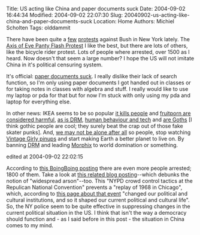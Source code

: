 Title: US acting like China and paper documents suck
Date: 2004-09-02 16:44:34
Modified: 2004-09-02 22:07:30
Slug: 20040902-us-acting-like-china-and-paper-documents-suck
Location: Home
Authors: Michiel Scholten
Tags: olddammit

<p>There have been quite a <a href="http://www.boingboing.net/2004/09/01/rncnyc_daily_riot_nr.html">few</a> <a href="http://www.boingboing.net/2004/09/01/rncnyc_report_from_j.html">protests</a> against Bush in New York lately. The <a href="http://www.boingboing.net/2004/09/02/rncnyc_axis_of_eve_p.html">Axis of Eve Panty Flash Protest</a> I like the best, but there are lots of others, like the bicycle rider protest. Lots of people where arrested, over 1500 as I heard. Now doesn't that seem a large number? I hope the US will not imitate China in it's political censuring system.</p>

<p>It's official: <a href="http://www.boingboing.net/2004/09/02/paper_documents_are_.html">paper documents suck</a>. I really dislike their lack of search function, so I'm only using paper documents I got handed out in classes or for taking notes in classes with algebra and stuff. I really would like to use my laptop or pda for that but for now I'm stuck with only using my pda and laptop for everything else.</p>

<p>In other news: IKEA seems to be so popular <a href="http://www.boingboing.net/2004/09/01/saudi_stampede_over_.html">it kills people</a> and <a href="http://www.boingboing.net/2004/09/01/fruit_porn_sparks_ou.html">fruitporn are considered harmful</a>, <a href="http://www.boingboing.net/2004/08/31/valentis_magical_drm.html">as is <acronym title="Digital Rights Management">DRM</acronym></a>, <a href="http://www.boingboing.net/2004/08/31/mpaa_bemoans_inabili.html">human behaviour and tech</a> and <a href="http://www.boingboing.net/2004/09/01/but_everyday_is_hall.html">are Goths</a> [I think gothic people are cool; they surely beat the crap out of those fake skater punks]. And, <a href="http://www.boingboing.net/2004/08/31/other_earths.html">we may not be alone after all</a> so people, stop watching <a href="http://www.boingboing.net/2004/08/31/vintage_girly_pinups.html">Vintage Girly pinups</a> and start making Earth a better planet to live on. By banning <acronym title="Digital Rights Management">DRM</acronym> and leading <a href="http://www.morphix.org/">Morphix</a> to world domination or something.</p>

<div class="edit">edited at 2004-09-02 22:02:15</div>
<p>According to <a href="http://www.boingboing.net/2004/09/02/rncnyc_tactics_by_po.html">this BoingBoing posting</a> there are even more people arrested; 1800 of them. Take a look at <a href="http://mike.whybark.com/archives/001778.html#001778">this related blog posting</a>--which debunks the notion of "widespread arson"--too. This "NYPD crowd control tactics at the Repulican National Convention" prevents a "replay of 1968 in Chicago", which, according to <a href="http://www.geocities.com/Athens/Delphi/1553/">this page about that event</a> "changed our political and cultural institutions, and so it shaped our current political and cultural life". So, the NY police seem to be quite effective in suppressing changes in the current political situation in the US. I think that isn't the way a democracy should function and - as I said before in this post - the situation in China comes to my mind.</p>